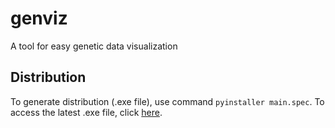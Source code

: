 # genviz
A tool for easy genetic data visualization

## Distribution

To generate distribution (.exe file), use command ```pyinstaller main.spec```. 
To access the latest .exe file, click [here](https://drive.google.com/file/d/19ZMyiweZ7rQrxDXY-2wpAvRt6PnujZKU/view?usp=sharing).